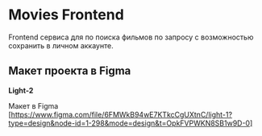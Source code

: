 # Movies Frontend

Frontend сервиса для по поиска фильмов по запросу с возможностью сохранить в личном аккаунте.

## Макет проекта в Figma

**Light-2**

Макет в Figma [https://www.figma.com/file/6FMWkB94wE7KTkcCgUXtnC/light-1?type=design&node-id=1-298&mode=design&t=OpkFVPWKN8SB1w9D-0]
